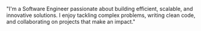 
"I'm a Software Engineer passionate about building efficient, scalable, and innovative solutions. I enjoy tackling complex problems, writing clean code, and collaborating on projects that make an impact."
